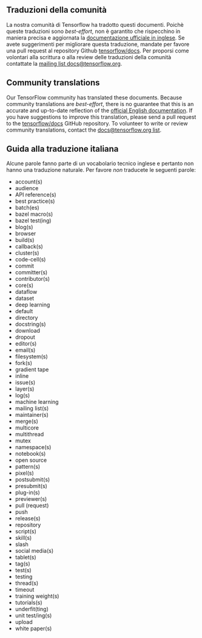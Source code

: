 ## Traduzioni della comunità

La nostra comunità di Tensorflow ha tradotto questi documenti. Poichè queste traduzioni sono *best-effort*, non è garantito che rispecchino in maniera precisa e aggiornata la [documentazione ufficiale in inglese](https://www.tensorflow.org/?hl=en). 
Se avete suggerimenti per migliorare questa traduzione, mandate per favore una pull request al repository Github [tensorflow/docs](https://github.com/tensorflow/docs). 
Per proporsi come volontari alla scrittura o alla review delle traduzioni della comunità contattate la 
[mailing list docs@tensorflow.org](https://groups.google.com/a/tensorflow.org/forum/#!forum/docs).

## Community translations

Our TensorFlow community has translated these documents. Because community
translations are *best-effort*, there is no guarantee that this is an accurate
and up-to-date reflection of the
[official English documentation](https://www.tensorflow.org/?hl=en). 
If you have suggestions to improve this translation, please send a pull request 
to the [tensorflow/docs](https://github.com/tensorflow/docs) GitHub repository. 
To volunteer to write or review community translations, contact the
[docs@tensorflow.org list](https://groups.google.com/a/tensorflow.org/forum/#!forum/docs).

## Guida alla traduzione italiana

Alcune parole fanno parte di un vocabolario tecnico inglese e pertanto non hanno una traduzione naturale. Per favore *non* traducete le seguenti parole:

*   account(s)
*   audience
*   API reference(s)
*   best practice(s)
*   batch(es)
*   bazel macro(s)
*   bazel test(ing)
*   blog(s)
*   browser
*   build(s)
*   callback(s)
*   cluster(s)
*   code-cell(s)
*   commit
*   committer(s)
*   contributor(s)
*   core(s)
*   dataflow
*   dataset
*   deep learning
*   default
*   directory
*   docstring(s)
*   download
*   dropout
*   editor(s)
*   email(s)
*   filesystem(s)
*   fork(s)
*   gradient tape
*   inline
*   issue(s)
*   layer(s)
*   log(s)
*   machine learning
*   mailing list(s)
*   maintainer(s)
*   merge(s)
*   multicore
*   multithread
*   mutex
*   namespace(s)
*   notebook(s)
*   open source
*   pattern(s)
*   pixel(s)
*   postsubmit(s)
*   presubmit(s)
*   plug-in(s)
*   previewer(s)
*   pull (request)
*   push
*   release(s)
*   repository
*   script(s)
*   skill(s)
*   slash
*   social media(s)
*   tablet(s)
*   tag(s)
*   test(s)
*   testing
*   thread(s)
*   timeout
*   training weight(s)
*   tutorials(s)
*   underfit(ting)
*   unit test/ing(s)
*   upload
*   white paper(s)
